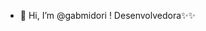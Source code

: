 - 👋 Hi, I’m @gabmidori ! Desenvolvedora✨✨

<!---
gabmidori/gabmidori is a ✨ special ✨ repository because its `README.md` (this file) appears on your GitHub profile.
You can click the Preview link to take a look at your changes.
--->
